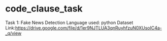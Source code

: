 # code_clause_task
Task 1: Fake News Detection
Language used: python
Dataset Link:https://drive.google.com/file/d/1er9NJTLUA3qnRuyhfzuN0XUsoIC4a-_q/view
